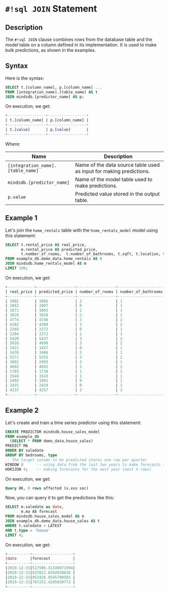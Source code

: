 # `#!sql JOIN` Statement

## Description

The `#!sql JOIN` clause combines rows from the database table and the model table on a column defined in its implementation. It is used to make bulk predictions, as shown in the examples.

## Syntax

Here is the syntax:

```sql
SELECT t.[column_name], p.[column_name] ...
FROM [integration_name].[table_name] AS t
JOIN mindsdb.[predictor_name] AS p;
```

On execution, we get:

```sql
+-----------------+-----------------+
| t.[column_name] | p.[column_name] |
+-----------------+-----------------+
| t.[value]       | p.[value]       |
+-----------------+-----------------+
```

Where:

| Name                                | Description                                                         |
| ----------------------------------- | ------------------------------------------------------------------- |
| `[integration_name].[table_name]`   | Name of the data source table used as input for making predictions. |
| `mindsdb.[predictor_name]`          | Name of the model table used to make predictions.                   |
| `p.value`                           | Predicted value stored in the output table.                         |

## Example 1

Let's join the `home_rentals` table with the `home_rentals_model` model using this statement:

```sql
SELECT t.rental_price AS real_price, 
       m.rental_price AS predicted_price,
       t.number_of_rooms,  t.number_of_bathrooms, t.sqft, t.location, t.days_on_market 
FROM example_db.demo_data.home_rentals AS t 
JOIN mindsdb.home_rentals_model AS m 
LIMIT 100;
```

On execution, we get:

```sql
+------------+-----------------+-----------------+---------------------+------+----------+----------------+
| real_price | predicted_price | number_of_rooms | number_of_bathrooms | sqft | location | days_on_market |
+------------+-----------------+-----------------+---------------------+------+----------+----------------+
| 3901       | 3886            | 2               | 1                   | 917  | great    | 13             |
| 2042       | 2007            | 0               | 1                   | 194  | great    | 10             |
| 1871       | 1865            | 1               | 1                   | 543  | poor     | 18             |
| 3026       | 3020            | 2               | 1                   | 503  | good     | 10             |
| 4774       | 4748            | 3               | 2                   | 1066 | good     | 13             |
| 4382       | 4388            | 3               | 2                   | 816  | poor     | 25             |
| 2269       | 2272            | 0               | 1                   | 461  | great    | 6              |
| 2284       | 2272            | 1               | 1                   | 333  | great    | 6              |
| 5420       | 5437            | 3               | 2                   | 1124 | great    | 9              |
| 5016       | 4998            | 3               | 2                   | 1204 | good     | 7              |
| 1421       | 1427            | 0               | 1                   | 538  | poor     | 43             |
| 3476       | 3466            | 2               | 1                   | 890  | good     | 6              |
| 5271       | 5255            | 3               | 2                   | 975  | great    | 6              |
| 3001       | 2993            | 2               | 1                   | 564  | good     | 13             |
| 4682       | 4692            | 3               | 2                   | 953  | good     | 10             |
| 1783       | 1738            | 1               | 1                   | 493  | poor     | 24             |
| 1548       | 1543            | 1               | 1                   | 601  | poor     | 47             |
| 1492       | 1491            | 0               | 1                   | 191  | good     | 12             |
| 2431       | 2419            | 0               | 1                   | 511  | great    | 1              |
| 4237       | 4257            | 3               | 2                   | 916  | poor     | 36             |
+------------+-----------------+-----------------+---------------------+------+----------+----------------+
```

## Example 2

Let's create and train a time series predictor using this statement:

```sql
CREATE PREDICTOR mindsdb.house_sales_model
FROM example_db
  (SELECT * FROM demo_data.house_sales)
PREDICT MA
ORDER BY saledate
GROUP BY bedrooms, type
-- the target column to be predicted stores one row per quarter
WINDOW 8      -- using data from the last two years to make forecasts (last 8 rows)
HORIZON 4;    -- making forecasts for the next year (next 4 rows)
```

On execution, we get:

```sql
Query OK, 0 rows affected (x.xxx sec)
```

Now, you can query it to get the predictions like this:

```sql
SELECT m.saledate as date,
       m.ma AS forecast
FROM mindsdb.house_sales_model AS m 
JOIN example_db.demo_data.house_sales AS t
WHERE t.saledate > LATEST
AND t.type = 'house'
LIMIT 4;
```

On execution, we get:

```sql
+----------+------------------+
|date      |forecast          |
+----------+------------------+
|2019-12-31|517506.31349071994|
|2019-12-31|627822.6592658638 |
|2019-12-31|953426.9545788583 |
|2019-12-31|767252.4205039773 |
+----------+------------------+
```

